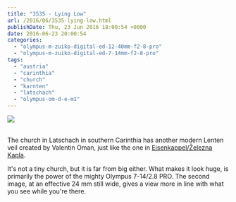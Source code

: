 ```yaml
---
title: "3535 - Lying Low"
url: /2016/06/3535-lying-low.html
publishDate: Thu, 23 Jun 2016 18:00:54 +0000
date: 2016-06-23 20:00:54
categories: 
  - "olympus-m-zuiko-digital-ed-12-40mm-f2-8-pro"
  - "olympus-m-zuiko-digital-ed-7-14mm-f2-8-pro"
tags: 
  - "austria"
  - "carinthia"
  - "church"
  - "karnten"
  - "latschach"
  - "olympus-om-d-e-m1"
---
```

<div class="container">
<div class="center"><a target="_blank" href="https://d25zfm9zpd7gm5.cloudfront.net/1200x1200/2016/20160321_152928_DxO_lr.jpg"><img class="webfeedsFeaturedVisual" src="https://d25zfm9zpd7gm5.cloudfront.net/0600x0600/2016/20160321_152928_DxO_lr.jpg" /></a></div>
</div>
<br />

The church in Latschach in southern Carinthia has another modern Lenten veil created by Valentin Oman, just like the one in <a href="/2016/06/3517-the-altar.html" target="_blank">Eisenkappel/Železna Kapla</a>.

<a target="_blank" href="https://d25zfm9zpd7gm5.cloudfront.net/1200x1200/2016/20160321_153252_lr.jpg"><img style="margin: 0pt 10px 0pt 0px; float: left;" src="https://d25zfm9zpd7gm5.cloudfront.net/0150x0150/2016/20160321_153252_lr.jpg" alt="" border="0" /></a> It's not a tiny church, but it is far from big either. What makes it look huge, is primarily the power of the mighty Olympus 7-14/2.8 PRO. The second image, at an effective 24&nbsp;mm still wide, gives a view more in line with what you see while you're there.

